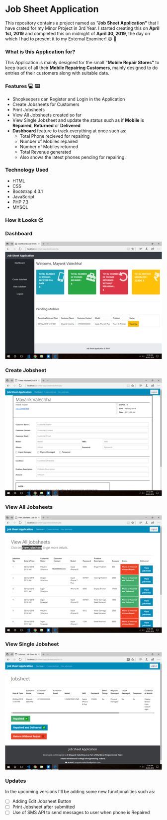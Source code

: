 # Job Sheet Application

This repository contains a project named as **"Job Sheet Application"** that I have crated for my Minor Project in 3rd Year.
I started creating this on **April 1st, 2019** and completed this on midnight of **April 30, 2019**, the day on which I had to present it to my External Examiner! 😄 🤞 


### What is this Application for?
This Application is mainly designed for the small __"Mobile Repair Stores"__ to keep track of all their **Mobile Repairing Customers**, mainly designed to do entries of their customers along with suitable data.


### Features 💻 ⌨️
  - Shopkeepers can Register and Login in the Application
  - Create Jobsheets for Customers
  - Print Jobsheets
  - View All Jobsheets created so far
  - View Single Jobsheet and update the status such as if **Mobile** is **Repaired**, **Returned** or **Delivered**
- **Dashboard** feature to track everything at once such as: 
    - Total Phone recieved for repairing
    - Number of Mobiles repaired
    - Number of Mobiles returned
    - Total Revenue generated
    - Also shows the latest phones pending for repairing.


### Technology Used
-   HTML
-   CSS
-   Bootstrap 4.3.1
-   JavaScript
-   PHP 7.3
-   MYSQL


### How it Looks 😍 


### Dashboard
![Dashboard Image](https://github.com/MayankValechha/job-sheet-app/blob/master/img/Project(1).png)


### Create Jobsheet
![Create Jobsheet Image](https://github.com/MayankValechha/job-sheet-app/blob/master/img/Project(4).png)


### View All Jobsheets
![View Jobsheet Image](https://github.com/MayankValechha/job-sheet-app/blob/master/img/Project(2).png)


### View Single Jobsheet
![View Single Jobhsheet Image](https://github.com/MayankValechha/job-sheet-app/blob/master/img/Project(3).png)

### Updates

In the upcoming versions I'll be adding some new functionalities such as:
-   [ ] Adding Edit Jobsheet Button
-   [ ] Print Jobsheet after submitted
-   [ ] Use of SMS API to send messages to user when phone is Repaired
